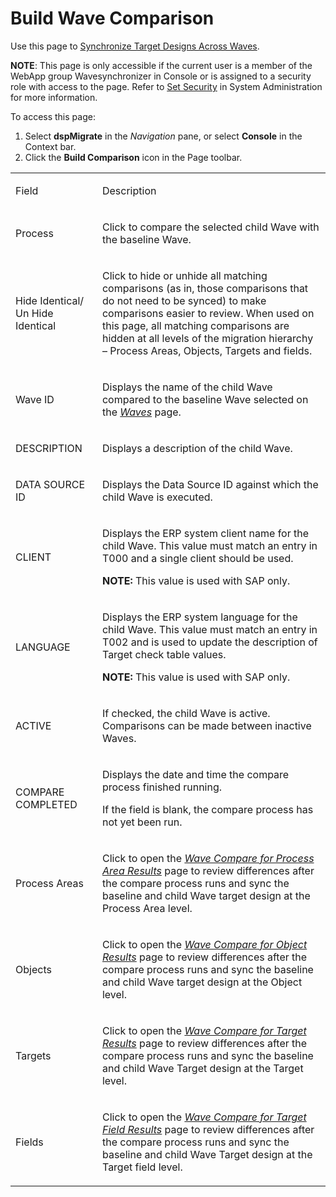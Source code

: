 # Build Wave Comparison

<div class="use" data-xmlns="">

Use this page to [Synchronize Target Designs Across
Waves](../Use_Cases/Synchronize_Target_Designs_Across_Waves.htm).

</div>

**NOTE**: This page is only accessible if the current user is a member
of the WebApp group Wavesynchronizer in Console or is assigned to a
security role with access to the page. Refer to [Set
Security](../../../Platform/Sys_Admin/Use_Cases/Setting_security.htm) in
System Administration for more information.

To access this page:

1.  Select
    <span style="font-weight: bold;" data-xmlns="http://www.w3.org/1999/xhtml">dspMigrate</span>
    in the
    <span style="font-style: italic;" data-xmlns="http://www.w3.org/1999/xhtml">Navigation</span>
    pane, or select
    <span style="font-weight: bold;" data-xmlns="http://www.w3.org/1999/xhtml">Console</span>
    in the Context bar.
2.  Click the
    <span style="font-weight: bold;" data-xmlns="http://www.w3.org/1999/xhtml">
    Build Comparison</span> icon in the Page toolbar.

<table>
<tbody>
<tr class="odd">
<td><p>Field</p></td>
<td><p>Description</p></td>
</tr>
<tr class="even">
<td><p>Process</p></td>
<td><p>Click to compare the selected child Wave with the baseline Wave.</p></td>
</tr>
<tr class="odd">
<td><p>Hide Identical/ Un Hide Identical</p></td>
<td><p>Click to hide or unhide all matching comparisons (as in, those comparisons that do not need to be synced) to make comparisons easier to review. When used on this page, all matching comparisons are hidden at all levels of the migration hierarchy – Process Areas, Objects, Targets and fields.</p></td>
</tr>
<tr class="even">
<td><p>Wave ID</p></td>
<td><p>Displays the name of the child Wave compared to the baseline Wave selected on the <em><a href="Waves_H.htm">Waves</a></em> page.</p></td>
</tr>
<tr class="odd">
<td><p>DESCRIPTION</p></td>
<td><p>Displays a description of the child Wave.</p></td>
</tr>
<tr class="even">
<td><p>DATA SOURCE ID</p></td>
<td><p>Displays the Data Source ID against which the child Wave is executed.</p></td>
</tr>
<tr class="odd">
<td><p>CLIENT</p></td>
<td><p>Displays the ERP system client name for the child Wave. This value must match an entry in T000 and a single client should be used.</p>
<p><strong>NOTE:</strong> This value is used with SAP only.</p></td>
</tr>
<tr class="even">
<td><p>LANGUAGE</p></td>
<td><p>Displays the ERP system language for the child Wave. This value must match an entry in T002 and is used to update the description of Target check table values.</p>
<p><strong>NOTE:</strong> This value is used with SAP only.</p></td>
</tr>
<tr class="odd">
<td><p>ACTIVE</p></td>
<td><p>If checked, the child Wave is active. Comparisons can be made between inactive Waves.</p></td>
</tr>
<tr class="even">
<td><p>COMPARE COMPLETED</p></td>
<td><p>Displays the date and time the compare process finished running.</p>
<p>If the field is blank, the compare process has not yet been run.</p></td>
</tr>
<tr class="odd">
<td><p>Process Areas</p></td>
<td><p>Click to open the <em><a href="Wave_Compare_for_Process_Area_Results_H.htm">Wave Compare for Process Area Results</a></em> page to review differences after the compare process runs and sync the baseline and child Wave target design at the Process Area level.</p></td>
</tr>
<tr class="even">
<td><p>Objects</p></td>
<td><p>Click to open the <em><a href="Wave_Compare_for_Object_Results_H.htm">Wave Compare for Object Results</a></em> page to review differences after the compare process runs and sync the baseline and child Wave target design at the Object level.</p></td>
</tr>
<tr class="odd">
<td><p>Targets</p></td>
<td><p>Click to open the <em><a href="Wave_Compare_for_Target_Results.htm">Wave Compare for Target Results</a></em> page to review differences after the compare process runs and sync the baseline and child Wave Target design at the Target level.</p></td>
</tr>
<tr class="even">
<td><p>Fields</p></td>
<td><p>Click to open the <em><a href="Wave_Compare_for_Target_Field_Results.htm">Wave Compare for Target Field Results</a></em> page to review differences after the compare process runs and sync the baseline and child Wave Target design at the Target field level.</p></td>
</tr>
</tbody>
</table>
